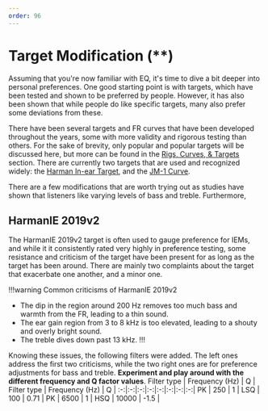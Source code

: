 ```yaml
---
order: 96
---
```

# Target Modification (\*\*)

Assuming that you're now familiar with EQ, it's time to dive a bit deeper into personal preferences. One good starting point is with targets, which have been tested and shown to be preferred by people. However, it has also been shown that while people do like specific targets, many also prefer some deviations from these. 

There have been several targets and FR curves that have been developed throughout the years, some with more validity and rigorous testing than others. For the sake of brevity, only popular and popular targets will be discussed here, but more can be found in the [Rigs, Curves, & Targets](https://4ciemg.github.io/IEM-EQ-Guide/rigs-curves-targets/) section. There are currently two targets that are used and recognized widely: the [Harman In-ear Target](https://4ciemg.github.io/IEM-EQ-Guide/rigs-curves-targets/#harman-in-ear-target-711--5128), and the [JM-1 Curve](https://4ciemg.github.io/IEM-EQ-Guide/rigs-curves-targets/#%CE%B4-and-jm-1-curve-711--5128). 

There are a few modifications that are worth trying out as studies have shown that listeners like varying levels of bass and treble. Furthermore, 

## HarmanIE 2019v2

The HarmanIE 2019v2 target is often used to gauge preference for IEMs, and while it it consistently rated very highly in preference testing, some resistance and criticism of the target have been present for as long as the target has been around. There are mainly two complaints about the target that exacerbate one another, and a minor one.

!!!warning Common criticisms of HarmanIE 2019v2
- The dip in the region around 200 Hz removes too much bass and warmth from the FR, leading to a thin sound.
- The ear gain region from 3 to 8 kHz is too elevated, leading to a shouty and overly bright sound.
- The treble dives down past 13 kHz.
!!!

Knowing these issues, the following filters were added. The left ones address the first two criticisms, while the two right ones are for preference adjustments for bass and treble. **Experiment and play around with the different frequency and Q factor values**.
Filter type | Frequency (Hz) | Q | Filter type | Frequency (Hz) | Q |
:-:|:-:|:-:|:-:|:-:|:-:|:-:|:-:|
 PK | 250 | 1 | LSQ | 100 | 0.71 |
 PK | 6500 | 1 | HSQ | 10000 | -1.5 | 
 
